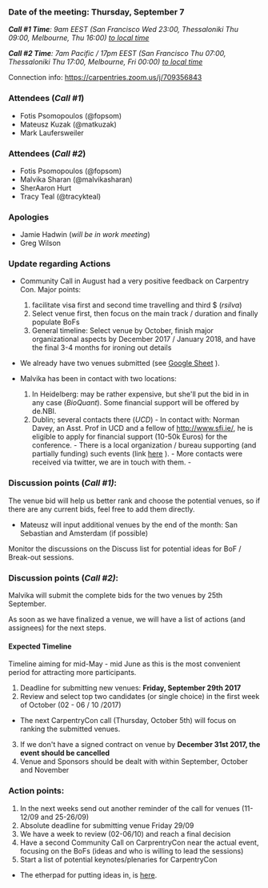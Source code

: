 ### Date of the meeting: Thursday, September 7
_**Call #1 Time**: 9am EEST (San Francisco Wed 23:00, Thessaloniki Thu 09:00, Melbourne, Thu 16:00)_
_[to local time](https://www.timeanddate.com/worldclock/fixedtime.html?msg=CarpentryCon&iso=20170810T09&p1=1428&ah=1)_

_**Call #2 Time**: 7am Pacific / 17pm EEST  (San Francisco Thu 07:00, Thessaloniki Thu 17:00, Melbourne, Fri 00:00)_
_[to local time](https://www.timeanddate.com/worldclock/fixedtime.html?msg=CarpentryCon&iso=20170810T17&p1=1428&ah=1)_

Connection info: https://carpentries.zoom.us/j/709356843

### Attendees (_Call #1_)
- Fotis Psomopoulos (@fopsom)
- Mateusz Kuzak (@matkuzak)
- Mark Laufersweiler

### Attendees (_Call #2_)
- Fotis Psomopoulos (@fopsom)
- Malvika Sharan (@malvikasharan)
- SherAaron Hurt
- Tracy Teal (@tracykteal)


### Apologies
- Jamie Hadwin (_will be in work meeting_)
- Greg Wilson


### Update regarding Actions
- Community Call in August had a very positive feedback on Carpentry Con. Major points:
  1. facilitate visa first and second time travelling and third $ (_rsilva_)
  2. Select venue first, then focus on the main track / duration and finally populate BoFs
  3. General timeline: Select venue by October, finish major organizational aspects by December 2017 / January 2018, and have the final 3-4 months for ironing out details

- We already have two venues submitted (see [Google Sheet](https://docs.google.com/spreadsheets/d/1rJkCU_04s84l3187DoHWe-qewUjbDIi558YXawHp3DI/edit?usp=drive_web) ).

- Malvika has been in contact with two locations:
    1. In Heidelberg: may be rather expensive, but she'll put the bid in in any case (_BioQuant_). Some financial support will be offered by de.NBI.
    2. Dublin; several contacts there (_UCD_)
      - In contact with: Norman Davey, an Asst. Prof in UCD and a fellow of http://www.sfi.ie/, he is eligible to apply for financial support (10-50k Euros) for the conference.
      - There is a local organization / bureau supporting (and partially funding) such events (link [here](http://www.dublinconventionbureau.com/Let_Us_Help/DCB-services) ).
      - More contacts were received via twitter, we are in touch with them.
      -




### Discussion points (_Call #1)_:

The venue bid will help us better rank and choose the potential venues, so if there are any current bids, feel free to add them directly.
- Mateusz will input additional venues by the end of the month: San Sebastian and Amsterdam (if possible)

Monitor the discussions on the Discuss list for potential ideas for BoF / Break-out sessions.



### Discussion points (_Call #2)_:

Malvika will submit the complete bids for the two venues by 25th September.

As soon as we have finalized a venue, we will have a list of actions (and assignees) for the next steps.


#### Expected Timeline

Timeline aiming for mid-May - mid June as this is the most convenient period for attracting more participants.
1. Deadline for submitting new venues: **Friday, September 29th 2017**
2. Review and select top two candidates (or single choice) in the first week of October (02 - 06 / 10 /2017)
  - The next CarpentryCon call (Thursday, October 5th) will focus on ranking the submitted venues.
3. If we don't have a signed contract on venue by **December 31st 2017, the event should be cancelled**
4. Venue and Sponsors should be dealt with within September, October and November


### Action points:
1. In the next weeks send out another reminder of the call for venues (11-12/09 and 25-26/09)
2. Absolute deadline for submitting venue Friday 29/09
3. We have a week to review (02-06/10) and reach a final decision
4. Have a second Community Call on CarprentryCon near the actual event, focusing on the BoFs (ideas and who is willing to lead the sessions)
5. Start a list of potential keynotes/plenaries for CarpentryCon
  - The etherpad for putting ideas in, is [here](http://pad.software-carpentry.org/2018carpentryconkeynotes).
